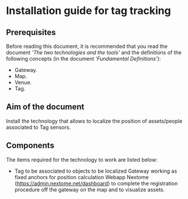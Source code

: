 ﻿# Installation guide for tag tracking

## Prerequisites
Before reading this document, it is recommended that you read the document *'The two technologies and the tools'* and the definitions of the following concepts (in the document *'Fundamental Definitions'*):

- Gateway.
- Map.
- Venue.
- Tag.

## Aim of the document
Install the technology that allows to localize the position of assets/people associated to Tag sensors.

## Components
The items required for the technology to work are listed below:
- Tag to be associated to objects to be localized
Gateway working as fixed anchors for position calculation
Webapp Nextome (https://admin.nextome.net/dashboard) to complete the registration procedure off the gateway on the map and to visualize assets.